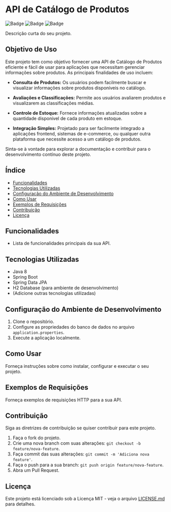 # API de Catálogo de Produtos

![Badge](https://img.shields.io/badge/java-v1.8-brightgreen.svg)
![Badge](https://img.shields.io/badge/spring--boot-v2.5.0-brightgreen.svg)
![Badge](https://img.shields.io/badge/license-MIT-blue.svg)

Descrição curta do seu projeto.

## Objetivo de Uso

Este projeto tem como objetivo fornecer uma API de Catálogo de Produtos eficiente e fácil de usar para aplicações que necessitam gerenciar informações sobre produtos. As principais finalidades de uso incluem:

- **Consulta de Produtos:** Os usuários podem facilmente buscar e visualizar informações sobre produtos disponíveis no catálogo.
  
- **Avaliações e Classificações:** Permite aos usuários avaliarem produtos e visualizarem as classificações médias.

- **Controle de Estoque:** Fornece informações atualizadas sobre a quantidade disponível de cada produto em estoque.

- **Integração Simples:** Projetado para ser facilmente integrado a aplicações frontend, sistemas de e-commerce, ou qualquer outra plataforma que necessite acesso a um catálogo de produtos.

Sinta-se à vontade para explorar a documentação e contribuir para o desenvolvimento contínuo deste projeto.



## Índice

- [Funcionalidades](#funcionalidades)
- [Tecnologias Utilizadas](#tecnologias-utilizadas)
- [Configuração do Ambiente de Desenvolvimento](#configuração-do-ambiente-de-desenvolvimento)
- [Como Usar](#como-usar)
- [Exemplos de Requisições](#exemplos-de-requisições)
- [Contribuição](#contribuição)
- [Licença](#licença)

## Funcionalidades

- Lista de funcionalidades principais da sua API.

## Tecnologias Utilizadas

- Java 8
- Spring Boot
- Spring Data JPA
- H2 Database (para ambiente de desenvolvimento)
- (Adicione outras tecnologias utilizadas)

## Configuração do Ambiente de Desenvolvimento

1. Clone o repositório.
2. Configure as propriedades do banco de dados no arquivo `application.properties`.
3. Execute a aplicação localmente.

## Como Usar

Forneça instruções sobre como instalar, configurar e executar o seu projeto.

## Exemplos de Requisições

Forneça exemplos de requisições HTTP para a sua API.

## Contribuição

Siga as diretrizes de contribuição se quiser contribuir para este projeto.

1. Faça o fork do projeto.
2. Crie uma nova branch com suas alterações: `git checkout -b feature/nova-feature`.
3. Faça commit das suas alterações: `git commit -m 'Adiciona nova feature'`.
4. Faça o push para a sua branch: `git push origin feature/nova-feature`.
5. Abra um Pull Request.

## Licença

Este projeto está licenciado sob a Licença MIT - veja o arquivo [LICENSE.md](LICENSE.md) para detalhes.

